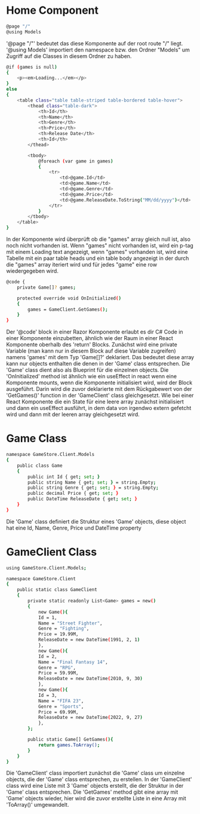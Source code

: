 # Home Component

```bash
@page "/"
@using Models
```

'@page "/"' bedeutet das diese Komponente auf der root route "/" liegt.
'@using Models' importiert den namespace bzw. den Ordner "Models" um Zugriff auf die Classes in diesem Ordner zu haben.

```bash
@if (games is null)
{
    <p><em>Loading...</em></p>
}
else
{
    <table class="table table-striped table-bordered table-hover">
        <thead class="table-dark">
            <th>Id</th>
            <th>Name</th>
            <th>Genre</th>
            <th>Price</th>
            <th>Release Date</th>
            <th>Id</th>
        </thead>

        <tbody>
            @foreach (var game in games)
            {
                <tr>
                    <td>@game.Id</td>
                    <td>@game.Name</td>
                    <td>@game.Genre</td>
                    <td>@game.Price</td>
                    <td>@game.ReleaseDate.ToString("MM/dd/yyyy")</td>
                </tr>
            }
        </tbody>
    </table>
}
```

In der Komponente wird überprüft ob die "games" array gleich null ist, also noch nicht vorhanden ist. Wenn "games" nicht vorhanden ist, wird ein p-tag mit einem Loading text angezeigt, wenn "games" vorhanden ist, wird eine Tabelle mit ein paar table heads und ein table body angezeigt in der durch die "games" array iteriert wird und für jedes "game" eine row wiedergegeben wird.

```bash
@code {
    private Game[]? games;

    protected override void OnInitialized()
    {
        games = GameClient.GetGames();
    }
}
```

Der '@code' block in einer Razor Komponente erlaubt es dir C# Code in einer Komponente einzubetten, ähnlich wie der Raum in einer React Komponente oberhalb des 'return' Blocks.
Zunächst wird eine private Variable (man kann nur in diesem Block auf diese Variable zugreifen) namens 'games' mit dem Typ 'Game[]?' deklariert. Das bedeutet diese array kann nur objects enthalten die denen in der 'Game' class entsprechen. Die 'Game' class dient also als Blueprint für die einzelnen objects.
Die 'OnInitialized' method ist ähnlich wie ein useEffect in react wenn eine Komponente mounts, wenn die Komponente initialisiert wird, wird der Block ausgeführt. Darin wird die zuvor deklarierte mit dem Rückgabewert von der 'GetGames()' function in der 'GameClient' class gleichgesetzt.
Wie bei einer React Komponente die ein State für eine leere array zunächst initialisiert und dann ein useEffect ausführt, in dem data von irgendwo extern gefetcht wird und dann mit der leeren array gleichgesetzt wird.



# Game Class

```bash
namespace GameStore.Client.Models
{
    public class Game
    {
        public int Id { get; set; }
        public string Name { get; set; } = string.Empty;
        public string Genre { get; set; } = string.Empty;
        public decimal Price { get; set; }
        public DateTime ReleaseDate { get; set; }
    }
}
```
Die 'Game' class definiert die Struktur eines 'Game' objects, diese object hat eine Id, Name, Genre, Price und DateTime property


# GameClient Class

```bash
using GameStore.Client.Models;

namespace GameStore.Client
{
    public static class GameClient
    {
        private static readonly List<Game> games = new()
        {
            new Game(){
            Id = 1,
            Name = "Street Fighter",
            Genre = "Fighting",
            Price = 19.99M,
            ReleaseDate = new DateTime(1991, 2, 1)
            },
            new Game(){
            Id = 2,
            Name = "Final Fantasy 14",
            Genre = "RPG",
            Price = 59.99M,
            ReleaseDate = new DateTime(2010, 9, 30)
            },
            new Game(){
            Id = 3,
            Name = "FIFA 23",
            Genre = "Sports",
            Price = 69.99M,
            ReleaseDate = new DateTime(2022, 9, 27)
            },
        };

        public static Game[] GetGames(){
            return games.ToArray();
        }
    }
}
```
Die 'GameClient' class importiert zunächst die 'Game' class um einzelne objects, die der 'Game' class entsprechen, zu erstellen.
In der 'GameClient' class wird eine Liste mit 3 'Game' objects erstellt, die der Struktur in der 'Game' class entsprechen.
Die 'GetGames' method gibt eine array mit 'Game' objects wieder, hier wird die zuvor erstellte Liste in eine Array mit 'ToArray()' umgewandelt.